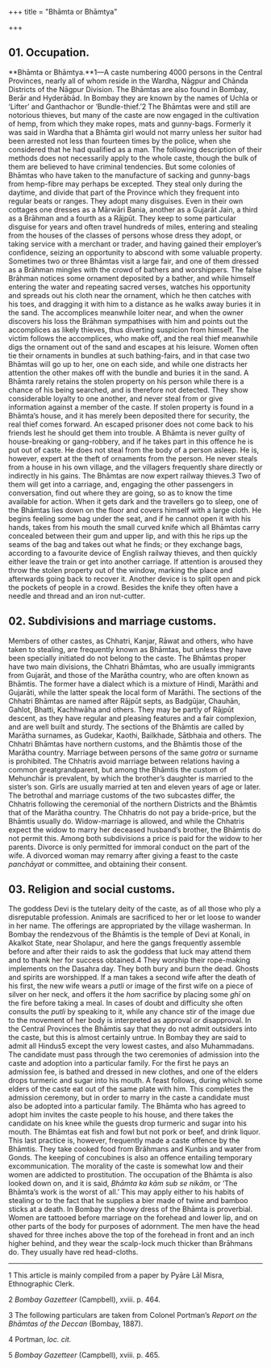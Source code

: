 +++
title = "Bhāmta or Bhāmtya"

+++


## 01. Occupation.

**Bhāmta or Bhāmtya.**1—A caste numbering 4000 persons in the Central Provinces, nearly all of whom reside in the Wardha, Nāgpur and Chānda Districts of the Nāgpur Division. The Bhāmtas are also found in Bombay, Berār and Hyderābād. In Bombay they are known by the names of Uchla or ‘Lifter’ and Ganthachor or ‘Bundle-thief.’2 The Bhāmtas were and still are notorious thieves, but many of the caste are now engaged in the cultivation of hemp, from which they make ropes, mats and gunny-bags. Formerly it was said in Wardha that a Bhāmta girl would not marry unless her suitor had been arrested not less than fourteen times by the police, when she considered that he had qualified as a man. The following description of their methods does not necessarily apply to the whole caste, though the bulk of them are believed to have criminal tendencies. But some colonies of Bhāmtas who have taken to the manufacture of sacking and gunny-bags from hemp-fibre may perhaps be excepted. They steal only during the daytime, and divide that part of the Province which they frequent into regular beats or ranges. They adopt many disguises. Even in their own cottages one dresses as a Mārwāri Bania, another as a Gujarāt Jain, a third as a Brāhman and a fourth as a Rājpūt. They keep to some particular disguise for years and often travel hundreds of miles, entering and stealing from the houses of the classes of persons whose dress they adopt, or taking service with a merchant or trader, and having gained their employer’s confidence, seizing an opportunity to abscond with some valuable property. Sometimes two or three Bhāmtas visit a large fair, and one of them dressed as a Brāhman mingles with the crowd of bathers and worshippers. The false Brāhman notices some ornament deposited by a bather, and while himself entering the water and repeating sacred verses, watches his opportunity and spreads out his cloth near the ornament, which he then catches with his toes, and dragging it with him to a distance as he walks away buries it in the sand. The accomplices meanwhile loiter near, and when the owner discovers his loss the Brāhman sympathises with him and points out the accomplices as likely thieves, thus diverting suspicion from himself. The victim follows the accomplices, who make off, and the real thief meanwhile digs the ornament out of the sand and escapes at his leisure. Women often tie their ornaments in bundles at such bathing-fairs, and in that case two Bhāmtas will go up to her, one on each side, and while one distracts her attention the other makes off with the bundle and buries it in the sand. A Bhāmta rarely retains the stolen property on his person while there is a chance of his being searched, and is therefore not detected. They show considerable loyalty to one another, and never steal from or give information against a member of the caste. If stolen property is found in a Bhāmta’s house, and it has merely been deposited there for security, the real thief comes forward. An escaped prisoner does not come back to his friends lest he should get them into trouble. A Bhāmta is never guilty of house-breaking or gang-robbery, and if he takes part in this offence he is put out of caste. He does not steal from the body of a person asleep. He is, however, expert at the theft of ornaments from the person. He never steals from a house in his own village, and the villagers frequently share directly or indirectly in his gains. The Bhāmtas are now expert railway thieves.3 Two of them will get into a carriage, and, engaging the other passengers in conversation, find out where they are going, so as to know the time available for action. When it gets dark and the travellers go to sleep, one of the Bhāmtas lies down on the floor and covers himself with a large cloth. He begins feeling some bag under the seat, and if he cannot open it with his hands, takes from his mouth the small curved knife which all Bhāmtas carry concealed between their gum and upper lip, and with this he rips up the seams of the bag and takes out what he finds; or they exchange bags, according to a favourite device of English railway thieves, and then quickly either leave the train or get into another carriage. If attention is aroused they throw the stolen property out of the window, marking the place and afterwards going back to recover it. Another device is to split open and pick the pockets of people in a crowd. Besides the knife they often have a needle and thread and an iron nut-cutter. 



## 02. Subdivisions and marriage customs.

Members of other castes, as Chhatri, Kanjar, Rāwat and others, who have taken to stealing, are frequently known as Bhāmtas, but unless they have been specially initiated do not belong to the caste. The Bhāmtas proper have two main divisions, the Chhatri Bhāmtas, who are usually immigrants from Gujarāt, and those of the Marātha country, who are often known as Bhāmtis. The former have a dialect which is a mixture of Hindi, Marāthi and Gujarāti, while the latter speak the local form of Marāthi. The sections of the Chhatri Bhāmtas are named after Rājpūt septs, as Badgūjar, Chauhān, Gahlot, Bhatti, Kachhwāha and others. They may be partly of Rājpūt descent, as they have regular and pleasing features and a fair complexion, and are well built and sturdy. The sections of the Bhāmtis are called by Marātha surnames, as Gudekar, Kaothi, Bailkhade, Sātbhaia and others. The Chhatri Bhāmtas have northern customs, and the Bhāmtis those of the Marātha country. Marriage between persons of the same *gotra* or surname is prohibited. The Chhatris avoid marriage between relations having a common greatgrandparent, but among the Bhāmtis the custom of Mehunchār is prevalent, by which the brother’s daughter is married to the sister’s son. Girls are usually married at ten and eleven years of age or later. The betrothal and marriage customs of the two subcastes differ, the Chhatris following the ceremonial of the northern Districts and the Bhāmtis that of the Marātha country. The Chhatris do not pay a bride-price, but the Bhāmtis usually do. Widow-marriage is allowed, and while the Chhatris expect the widow to marry her deceased husband’s brother, the Bhāmtis do not permit this. Among both subdivisions a price is paid for the widow to her parents. Divorce is only permitted for immoral conduct on the part of the wife. A divorced woman may remarry after giving a feast to the caste *panchāyat* or committee, and obtaining their consent.  



## 03. Religion and social customs.

The goddess Devi is the tutelary deity of the caste, as of all those who ply a disreputable profession. Animals are sacrificed to her or let loose to wander in her name. The offerings are appropriated by the village washerman. In Bombay the rendezvous of the Bhāmtis is the temple of Devi at Konali, in Akalkot State, near Sholapur, and here the gangs frequently assemble before and after their raids to ask the goddess that luck may attend them and to thank her for success obtained.4 They worship their rope-making implements on the Dasahra day. They both bury and burn the dead. Ghosts and spirits are worshipped. If a man takes a second wife after the death of his first, the new wife wears a *putli* or image of the first wife on a piece of silver on her neck, and offers it the *hom* sacrifice by placing some *ghī* on the fire before taking a meal. In cases of doubt and difficulty she often consults the *putli* by speaking to it, while any chance stir of the image due to the movement of her body is interpreted as approval or disapproval. In the Central Provinces the Bhāmtis say that they do not admit outsiders into the caste, but this is almost certainly untrue. In Bombay they are said to admit all Hindus5 except the very lowest castes, and also Muhammadans. The candidate must pass through the two ceremonies of admission into the caste and adoption into a particular family. For the first he pays an admission fee, is bathed and dressed in new clothes, and one of the elders drops turmeric and sugar into his mouth. A feast follows, during which some elders of the caste eat out of the same plate with him. This completes the admission ceremony, but in order to marry in the caste a candidate must also be adopted into a particular family. The Bhāmta who has agreed to adopt him invites the caste people to his house, and there takes the candidate on his knee while the guests drop turmeric and sugar into his mouth. The Bhāmtas eat fish and fowl but not pork or beef, and drink liquor. This last practice is, however, frequently made a caste offence by the Bhāmtis. They take cooked food from Brāhmans and Kunbis and water from Gonds. The keeping of concubines is also an offence entailing temporary excommunication. The morality of the caste is somewhat low and their women are addicted to prostitution. The occupation of the Bhāmta is also looked down on, and it is said, *Bhāmta ka kām sub se nikām*, or ‘The Bhāmta’s work is the worst of all.’ This may apply either to his habits of stealing or to the fact that he supplies a bier made of twine and bamboo sticks at a death. In Bombay the showy dress of the Bhāmta is proverbial. Women are tattooed before marriage on the forehead and lower lip, and on other parts of the body for purposes of adornment. The men have the head shaved for three inches above the top of the forehead in front and an inch higher behind, and they wear the scalp-lock much thicker than Brāhmans do. They usually have red head-cloths. 



* * *

1 This article is mainly compiled from a paper by Pyāre Lāl Misra, Ethnographic Clerk. 

2 *Bombay Gazetteer* \(Campbell\), xviii. p. 464. 

3 The following particulars are taken from Colonel Portman’s *Report on the Bhāmtas of the Deccan* \(Bombay, 1887\). 

4 Portman, *loc. cit.*

5 *Bombay Gazetteer* \(Campbell\), xviii. p. 465. 



